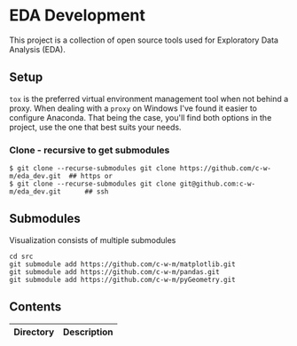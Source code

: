 # EDA Development

This project is a collection of open source tools used for Exploratory Data Analysis (EDA).

## Setup
`tox` is the preferred virtual environment management tool when not behind a proxy.  When dealing with a `proxy` on Windows I've found it easier to configure Anaconda.  That being the case, you'll find both options in the project, use the one that best suits your needs.

### Clone - recursive to get submodules
```shell
$ git clone --recurse-submodules git clone https://github.com/c-w-m/eda_dev.git  ## https or
$ git clone --recurse-submodules git clone git@github.com:c-w-m/eda_dev.git      ## ssh
```



## Submodules
Visualization consists of multiple submodules

```
cd src
git submodule add https://github.com/c-w-m/matplotlib.git
git submodule add https://github.com/c-w-m/pandas.git
git submodule add https://github.com/c-w-m/pyGeometry.git
```


## Contents
| Directory      | Description           |
|----------------|-----------------------|
